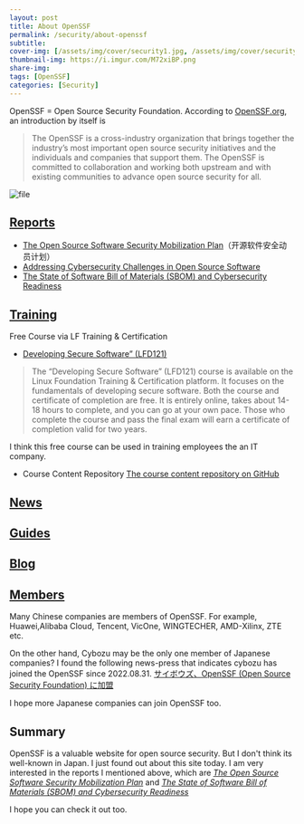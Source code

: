 ```yaml
---
layout: post
title: About OpenSSF
permalink: /security/about-openssf
subtitle: 
cover-img: [/assets/img/cover/security1.jpg, /assets/img/cover/security2.jpg, /assets/img/cover/security3.jpg]
thumbnail-img: https://i.imgur.com/M72xiBP.png
share-img:
tags: [OpenSSF]
categories: [Security]
---
```


OpenSSF = Open Source Security Foundation.
According to [OpenSSF.org](https://openssf.org/), an introduction by itself is
>The OpenSSF is a cross-industry organization that brings together the industry’s most important open source security initiatives and the individuals and companies that support them. The OpenSSF is committed to collaboration and working both upstream and with existing communities to advance open source security for all. 

![file](https://i.imgur.com/M72xiBP.png)

## [Reports](https://openssf.org/resources/reports/)
* [The Open Source Software Security Mobilization Plan](https://www.linuxfoundation.org/cs/c/?cta_guid=7a1a8b01-65ae-4bac-b97c-071dac09a2d8&signature=AAH58kHUCH94GDK65N98kaBaBDJrL-6H4A&placement_guid=3b79d59d-e8d3-4c69-a67b-6b87b325313c&click=4765e553-f826-45fe-b853-9325b7e2196e&hsutk=02c591c600429e1f9bff740b00d626f5&canon=https%3A%2F%2Fopenssf.org%2Foss-security-mobilization-plan%2F&utm_referrer=https%3A%2F%2Fopenssf.org%2F&portal_id=8112310&redirect_url=APefjpGeDA6IeZYiF0IV9wLT3Td6HnXDwKb3gFy1gO5e0_PAJ01IvYIUhNIeu4A08BNrEFT0rgCfwt0mEwCbI7JUOhyKxeAGerD3USZTGdUD9r8lv8_CJ8UY_15_eXcPUwDPJQwFprfTwdlKq9Srj8f7wojXFanEZYooCf0e5mUtcS0G_8V52otz_rS_AIy4U_oDoxgdnQA48rUvSuKdmNl-8yiq_icfpzpjyguBVTkVA4nOEQ3Ygt6K1w_Z2WMpPyaLgp4grv2HIGciF84GIv8407BR8AomosjLwdCeHJMmJpzEHS3c2BoU0m7KGoubNDsICWwi3jn_8GIqqV7KSMwWUy6fZeXw6g&__hstc=14087400.02c591c600429e1f9bff740b00d626f5.1668944206827.1668946035308.1668953285863.3&__hssc=14087400.3.1668953285863&__hsfp=3577239281)（开源软件安全动员计划）
* [Addressing Cybersecurity Challenges in Open Source Software](https://8112310.fs1.hubspotusercontent-na1.net/hubfs/8112310/LF%20Research/Addressing%20Cybersecurity%20Challenges%20in%20Open%20Source%20Software%20-%20Report.pdf)
* [The State of Software Bill of Materials (SBOM) and Cybersecurity Readiness ](https://8112310.fs1.hubspotusercontent-na1.net/hubfs/8112310/LF%20Research/State%20of%20Software%20Bill%20of%20Materials%20-%20Report.pdf)

## [Training](https://openssf.org/training/courses/)
Free Course via LF Training & Certification
* [Developing Secure Software” (LFD121)](https://training.linuxfoundation.org/training/developing-secure-software-lfd121/)
>The “Developing Secure Software” (LFD121) course is available on the Linux Foundation Training & Certification platform. It focuses on the fundamentals of developing secure software. Both the course and certificate of completion are free. It is entirely online, takes about 14-18 hours to complete, and you can go at your own pace. Those who complete the course and pass the final exam will earn a certificate of completion valid for two years.

  I think this free course can be used in training employees the an IT company.
* Course Content Repository
  [The course content repository on GitHub](https://github.com/ossf/secure-sw-dev-fundamentals)

## [News](https://openssf.org/news/)

## [Guides](https://openssf.org/resources/guides/)

## [Blog](https://openssf.org/blog/)

## [Members](https://openssf.org/about/members/)
Many Chinese companies are members of OpenSSF. For example, Huawei,Alibaba Cloud, Tencent, VicOne, WINGTECHER, AMD-Xilinx, ZTE etc.

On the other hand, Cybozu may be the only one member of Japanese companies?
I found the following news-press that indicates cybozu has joined the OpenSSF since 2022.08.31.
[サイボウズ、OpenSSF (Open Source Security Foundation) に加盟](https://topics.cybozu.co.jp/news/2022/08/31-18229.html)

I hope more Japanese companies can join OpenSSF too.

## Summary
OpenSSF is a valuable website for open source security. But I don't think its well-known in Japan. I just found out about this site today. I am very interested in the reports I mentioned above, which are [*The Open Source Software Security Mobilization Plan*](https://www.linuxfoundation.org/cs/c/?cta_guid=7a1a8b01-65ae-4bac-b97c-071dac09a2d8&signature=AAH58kHUCH94GDK65N98kaBaBDJrL-6H4A&placement_guid=3b79d59d-e8d3-4c69-a67b-6b87b325313c&click=4765e553-f826-45fe-b853-9325b7e2196e&hsutk=02c591c600429e1f9bff740b00d626f5&canon=https%3A%2F%2Fopenssf.org%2Foss-security-mobilization-plan%2F&utm_referrer=https%3A%2F%2Fopenssf.org%2F&portal_id=8112310&redirect_url=APefjpGeDA6IeZYiF0IV9wLT3Td6HnXDwKb3gFy1gO5e0_PAJ01IvYIUhNIeu4A08BNrEFT0rgCfwt0mEwCbI7JUOhyKxeAGerD3USZTGdUD9r8lv8_CJ8UY_15_eXcPUwDPJQwFprfTwdlKq9Srj8f7wojXFanEZYooCf0e5mUtcS0G_8V52otz_rS_AIy4U_oDoxgdnQA48rUvSuKdmNl-8yiq_icfpzpjyguBVTkVA4nOEQ3Ygt6K1w_Z2WMpPyaLgp4grv2HIGciF84GIv8407BR8AomosjLwdCeHJMmJpzEHS3c2BoU0m7KGoubNDsICWwi3jn_8GIqqV7KSMwWUy6fZeXw6g&__hstc=14087400.02c591c600429e1f9bff740b00d626f5.1668944206827.1668946035308.1668953285863.3&__hssc=14087400.3.1668953285863&__hsfp=3577239281) and [*The State of Software Bill of Materials (SBOM) and Cybersecurity Readiness*](https://8112310.fs1.hubspotusercontent-na1.net/hubfs/8112310/LF%20Research/State%20of%20Software%20Bill%20of%20Materials%20-%20Report.pdf)

I hope you can check it out too.
